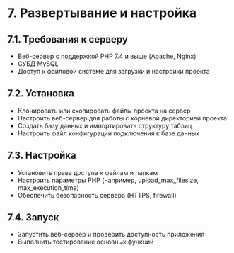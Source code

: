 # 7. Развертывание и настройка

## 7.1. Требования к серверу
- Веб-сервер с поддержкой PHP 7.4 и выше (Apache, Nginx)
- СУБД MySQL
- Доступ к файловой системе для загрузки и настройки проекта

## 7.2. Установка
- Клонировать или скопировать файлы проекта на сервер
- Настроить веб-сервер для работы с корневой директорией проекта
- Создать базу данных и импортировать структуру таблиц
- Настроить файл конфигурации подключения к базе данных

## 7.3. Настройка
- Установить права доступа к файлам и папкам
- Настроить параметры PHP (например, upload_max_filesize, max_execution_time)
- Обеспечить безопасность сервера (HTTPS, firewall)

## 7.4. Запуск
- Запустить веб-сервер и проверить доступность приложения
- Выполнить тестирование основных функций
